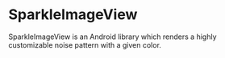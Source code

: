 # SparkleImageView
SparkleImageView is an Android library which renders a highly customizable noise pattern with a given color.
